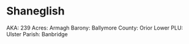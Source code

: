 # Shaneglish

AKA: 239
Acres: Armagh
Barony: Ballymore
County: Orior Lower
PLU: Ulster
Parish: Banbridge